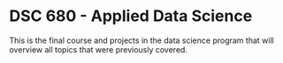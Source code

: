 # DSC 680 - Applied Data Science

This is the final course and projects in the data science program that will overview all topics that were previously covered. 
